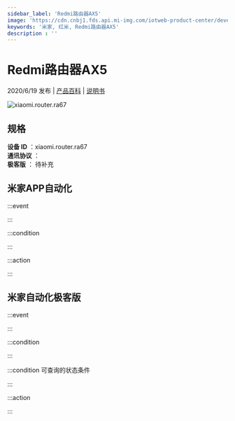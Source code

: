 ```yaml
---
sidebar_label: 'Redmi路由器AX5'
image: 'https://cdn.cnbj1.fds.api.mi-img.com/iotweb-product-center/developer_1588147815204LqkupO35.png?GalaxyAccessKeyId=AKVGLQWBOVIRQ3XLEW&Expires=9223372036854775807&Signature=9ths8+IY1gGS8W51B3D6sHyFwbY='
keywords: '米家, 红米, Redmi路由器AX5'
description : ''
---
```

# Redmi路由器AX5

2020/6/19 发布 | [产品百科](https://home.mi.com/webapp/content/baike/product/index.html?model=xiaomi.router.ra67/) | [说明书](https://home.mi.com/views/introduction.html?model=xiaomi.router.ra67&region=cn)

![xiaomi.router.ra67](https://cdn.cnbj1.fds.api.mi-img.com/iotweb-product-center/developer_1588147815204LqkupO35.png?GalaxyAccessKeyId=AKVGLQWBOVIRQ3XLEW&Expires=9223372036854775807&Signature=9ths8+IY1gGS8W51B3D6sHyFwbY=)

## 规格  
> 
**设备 ID** ：xiaomi.router.ra67  
**通讯协议** ：  
**极客版**  ： 待补充 


## 米家APP自动化  

:::event  

:::

:::condition  

:::

:::action   

:::

## 米家自动化极客版  

:::event  

:::

:::condition  

:::

:::condition 可查询的状态条件  

:::

:::action  

:::

        
